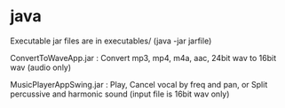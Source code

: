 # java

Executable jar files are in executables/ (java -jar jarfile)

ConvertToWaveApp.jar : Convert mp3, mp4, m4a, aac, 24bit wav to 16bit wav (audio only)

MusicPlayerAppSwing.jar : Play, Cancel vocal by freq and pan, 
        or Split percussive and harmonic sound (input file is 16bit wav only)
